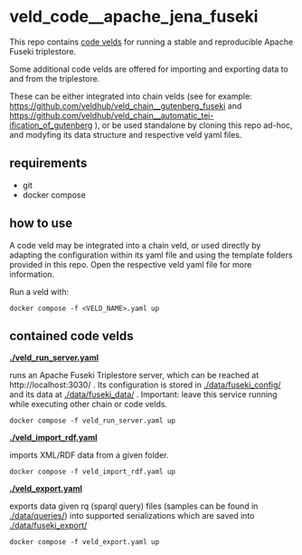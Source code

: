 # veld_code__apache_jena_fuseki

This repo contains [code velds](https://zenodo.org/records/13322913) for running a stable and 
reproducible Apache Fuseki triplestore.

Some additional code velds are offered for importing and exporting data to and from the triplestore.

These can be either integrated into chain velds (see for example: 
https://github.com/veldhub/veld_chain__gutenberg_fuseki and 
https://github.com/veldhub/veld_chain__automatic_tei-ification_of_gutenberg ), or be used 
standalone by cloning this repo ad-hoc, and modyfing its data structure and respective veld yaml
files.

## requirements

- git
- docker compose

## how to use

A code veld may be integrated into a chain veld, or used directly by adapting the configuration 
within its yaml file and using the template folders provided in this repo. Open the respective veld 
yaml file for more information.

Run a veld with:
```
docker compose -f <VELD_NAME>.yaml up
```

## contained code velds

**[./veld_run_server.yaml](./veld_run_server.yaml)** 

runs an Apache Fuseki Triplestore server, which can be reached at http://localhost:3030/ . Its 
configuration is stored in [./data/fuseki_config/](./data/fuseki_config/) and its data at
[./data/fuseki_data/](./data/fuseki_data/) . Important: leave this service running while executing 
other chain or code velds.

```
docker compose -f veld_run_server.yaml up
```

**[./veld_import_rdf.yaml](./veld_import_rdf.yaml)** 

imports XML/RDF data from a given folder.

```
docker compose -f veld_import_rdf.yaml up
```

**[./veld_export.yaml](./veld_export.yaml)** 

exports data given rq (sparql query) files (samples can be found in 
[./data/queries/](./data/queries/)) into supported serializations which are saved into 
[./data/fuseki_export/](./data/fuseki_export/)

```
docker compose -f veld_export.yaml up
```

